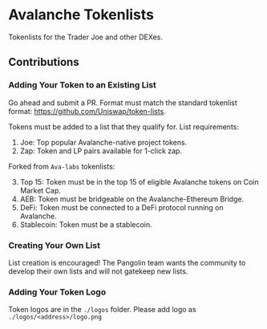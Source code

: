 # Avalanche Tokenlists
Tokenlists for the Trader Joe and other DEXes.

## Contributions
### Adding Your Token to an Existing List
Go ahead and submit a PR. Format must match the standard tokenlist format: https://github.com/Uniswap/token-lists.

Tokens must be added to a list that they qualify for. List requirements:

1. Joe: Top popular Avalanche-native project tokens. 
2. Zap: Token and LP pairs available for 1-click zap. 

Forked from `Ava-labs` tokenlists: 

3. Top 15: Token must be in the top 15 of eligible Avalanche tokens on Coin Market Cap.
4. AEB: Token must be bridgeable on the Avalanche-Ethereum Bridge.
5. DeFi: Token must be connected to a DeFi protocol running on Avalanche.
6. Stablecoin: Token must be a stablecoin.

### Creating Your Own List
List creation is encouraged! The Pangolin team wants the community to develop their own lists and will not gatekeep new lists.

### Adding Your Token Logo
Token logos are in the `./logos` folder. Please add logo as `./logos/<address>/logo.png`
